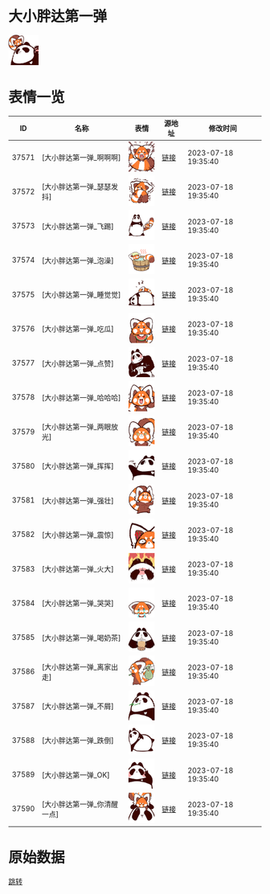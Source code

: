 # 大小胖达第一弹

<img src="./cover.png" height="60" alt="cover" />

# 表情一览

|ID|名称|表情|源地址|修改时间|
|----|----|----|----|----|
|37571|[大小胖达第一弹_啊啊啊]|<img src="./pic/037571_%5B大小胖达第一弹_啊啊啊%5D.png" height="60" alt="啊啊啊"/>|[链接](https://i0.hdslb.com/bfs/garb/b2e782150c97221e967e376682fd5364c3651df8.png)|2023-07-18 19:35:40|
|37572|[大小胖达第一弹_瑟瑟发抖]|<img src="./pic/037572_%5B大小胖达第一弹_瑟瑟发抖%5D.png" height="60" alt="瑟瑟发抖"/>|[链接](https://i0.hdslb.com/bfs/garb/cd0b4da3a0a103d481b697c25287b74fc3267607.png)|2023-07-18 19:35:40|
|37573|[大小胖达第一弹_飞踢]|<img src="./pic/037573_%5B大小胖达第一弹_飞踢%5D.png" height="60" alt="飞踢"/>|[链接](https://i0.hdslb.com/bfs/garb/6cd85b278f32dc58035580856593cb4406ab5a70.png)|2023-07-18 19:35:40|
|37574|[大小胖达第一弹_泡澡]|<img src="./pic/037574_%5B大小胖达第一弹_泡澡%5D.png" height="60" alt="泡澡"/>|[链接](https://i0.hdslb.com/bfs/garb/36863cd0a7eb5ea49fba7f4058447b138f27a4b6.png)|2023-07-18 19:35:40|
|37575|[大小胖达第一弹_睡觉觉]|<img src="./pic/037575_%5B大小胖达第一弹_睡觉觉%5D.png" height="60" alt="睡觉觉"/>|[链接](https://i0.hdslb.com/bfs/garb/6d58af66d46ef2bd2dc83054c3da894ddd11e2a3.png)|2023-07-18 19:35:40|
|37576|[大小胖达第一弹_吃瓜]|<img src="./pic/037576_%5B大小胖达第一弹_吃瓜%5D.png" height="60" alt="吃瓜"/>|[链接](https://i0.hdslb.com/bfs/garb/183cf8940f98bd65b34b1d20e2e7bf6595f10dd5.png)|2023-07-18 19:35:40|
|37577|[大小胖达第一弹_点赞]|<img src="./pic/037577_%5B大小胖达第一弹_点赞%5D.png" height="60" alt="点赞"/>|[链接](https://i0.hdslb.com/bfs/garb/b480a5366f820485274f87af66295ee32072d659.png)|2023-07-18 19:35:40|
|37578|[大小胖达第一弹_哈哈哈]|<img src="./pic/037578_%5B大小胖达第一弹_哈哈哈%5D.png" height="60" alt="哈哈哈"/>|[链接](https://i0.hdslb.com/bfs/garb/f6981324256b1e8c78b85c87b1e59beea6b360da.png)|2023-07-18 19:35:40|
|37579|[大小胖达第一弹_两眼放光]|<img src="./pic/037579_%5B大小胖达第一弹_两眼放光%5D.png" height="60" alt="两眼放光"/>|[链接](https://i0.hdslb.com/bfs/garb/e4e1b7f7f8c71f5e25a28f2ab3bf015056bdf2ed.png)|2023-07-18 19:35:40|
|37580|[大小胖达第一弹_挥挥]|<img src="./pic/037580_%5B大小胖达第一弹_挥挥%5D.png" height="60" alt="挥挥"/>|[链接](https://i0.hdslb.com/bfs/garb/19c146150711a8346d854360443181e98a668174.png)|2023-07-18 19:35:40|
|37581|[大小胖达第一弹_强壮]|<img src="./pic/037581_%5B大小胖达第一弹_强壮%5D.png" height="60" alt="强壮"/>|[链接](https://i0.hdslb.com/bfs/garb/235e6bd3c08c51fd5c39113add9bc3bb0eadfd15.png)|2023-07-18 19:35:40|
|37582|[大小胖达第一弹_震惊]|<img src="./pic/037582_%5B大小胖达第一弹_震惊%5D.png" height="60" alt="震惊"/>|[链接](https://i0.hdslb.com/bfs/garb/6135edb764e3c7bb78e529dc0cff776351bdddd7.png)|2023-07-18 19:35:40|
|37583|[大小胖达第一弹_火大]|<img src="./pic/037583_%5B大小胖达第一弹_火大%5D.png" height="60" alt="火大"/>|[链接](https://i0.hdslb.com/bfs/garb/fac1ecf64742bfadfad3be5ab2720957f7c14ed8.png)|2023-07-18 19:35:40|
|37584|[大小胖达第一弹_哭哭]|<img src="./pic/037584_%5B大小胖达第一弹_哭哭%5D.png" height="60" alt="哭哭"/>|[链接](https://i0.hdslb.com/bfs/garb/8bc4a3e6ff1151ce632da29884644ac3cbc98be3.png)|2023-07-18 19:35:40|
|37585|[大小胖达第一弹_喝奶茶]|<img src="./pic/037585_%5B大小胖达第一弹_喝奶茶%5D.png" height="60" alt="喝奶茶"/>|[链接](https://i0.hdslb.com/bfs/garb/6d496950012fc1ea69319f3c0f63553c26b8da40.png)|2023-07-18 19:35:40|
|37586|[大小胖达第一弹_离家出走]|<img src="./pic/037586_%5B大小胖达第一弹_离家出走%5D.png" height="60" alt="离家出走"/>|[链接](https://i0.hdslb.com/bfs/garb/0727b706940b8a8e11bd99094017adb17ef603ac.png)|2023-07-18 19:35:40|
|37587|[大小胖达第一弹_不屑]|<img src="./pic/037587_%5B大小胖达第一弹_不屑%5D.png" height="60" alt="不屑"/>|[链接](https://i0.hdslb.com/bfs/garb/1ec0d459016ca0d654508016a8abc54f892823fc.png)|2023-07-18 19:35:40|
|37588|[大小胖达第一弹_跌倒]|<img src="./pic/037588_%5B大小胖达第一弹_跌倒%5D.png" height="60" alt="跌倒"/>|[链接](https://i0.hdslb.com/bfs/garb/5c031067b34610db8ee0b150bd470a6fd9311abd.png)|2023-07-18 19:35:40|
|37589|[大小胖达第一弹_OK]|<img src="./pic/037589_%5B大小胖达第一弹_OK%5D.png" height="60" alt="OK"/>|[链接](https://i0.hdslb.com/bfs/garb/dfe268ea3392232830b1687da831ddfe41bf68e5.png)|2023-07-18 19:35:40|
|37590|[大小胖达第一弹_你清醒一点]|<img src="./pic/037590_%5B大小胖达第一弹_你清醒一点%5D.png" height="60" alt="你清醒一点"/>|[链接](https://i0.hdslb.com/bfs/garb/77eb6fe7e8eb20de28608557c22eb41e087b1ec0.png)|2023-07-18 19:35:40|

# 原始数据

[跳转](./raw.json)

